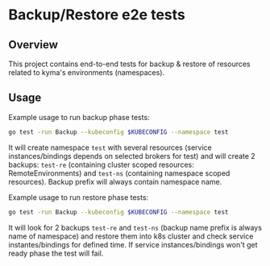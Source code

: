 # Backup/Restore e2e tests

## Overview

This project contains end-to-end tests for backup & restore of resources related to kyma's environments (namespaces).

## Usage

Example usage to run backup phase tests:

```bash
go test -run Backup --kubeconfig $KUBECONFIG --namespace test
```

It will create namespace `test` with several resources (service instances/bindings depends on selected brokers for test) and will create 2 backups: `test-re` (containing cluster scoped resources: RemoteEnvironments) and `test-ns` (containing namespace scoped resources). Backup prefix will always contain namespace name.

Example usage to run restore phase tests:

```bash
go test -run Backup --kubeconfig $KUBECONFIG --namespace test
```

It will look for 2 backups `test-re` and `test-ns` (backup name prefix is always name of namespace) and restore them into k8s cluster and check service instantes/bindings for defined time. If service instances/bindings won't get ready phase the test will fail.